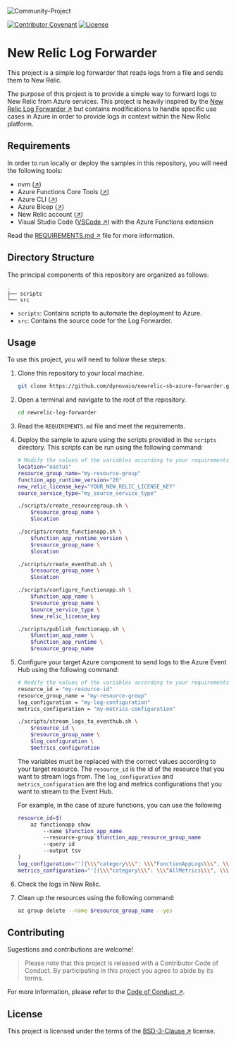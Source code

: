 ![Community-Project](https://gitlab.com/softbutterfly/open-source/open-source-office/-/raw/master/assets/dynova/dynova-open-source--banner--community-project.png)

[![Contributor Covenant](https://img.shields.io/badge/Contributor%20Covenant-v2.0%20adopted-ff69b4.svg)](code_of_conduct.md)
[![License](https://img.shields.io/badge/License-BSD_3--Clause-blue.svg)](LICENSE.txt)

# New Relic Log Forwarder

This project is a simple log forwarder that reads logs from a file and sends
them to New Relic.

The purpose of this project is to provide a simple way to forward logs to
New Relic from Azure services. This project is heavily inspired by the
[New Relic Log Forwarder ↗][href:nrlogforwarder] but contains modifications to
handle specific use cases in Azure in order to provide logs in context within
the New Relic platform.

## Requirements

In order to run locally or deploy the samples in this repository, you will need the following tools:

* nvm ([↗][href:nvm])
* Azure Functions Core Tools ([↗][href:azfct])
* Azure CLI ([↗][href:azcli])
* Azure Bicep ([↗][href:azbicep])
* New Relic account ([↗][href:newrelic])
* Visual Studio Code ([VSCode ↗][href:vscode]) with the Azure Functions
extension

Read the [REQUIREMENTS.md ↗][href:requirements] file for more information.

## Directory Structure

The principal components of this repository are organized as follows:

```
.
├── scripts
└── src
```

* `scripts`: Contains scripts to automate the deployment to Azure.
* `src`: Contains the source code for the Log Forwarder.

## Usage

To use this project, you will need to follow these steps:

1. Clone this repository to your local machine.

    ```bash
    git clone https://github.com/dynovaio/newrelic-sb-azure-forwarder.git
    ```

2. Open a terminal and navigate to the root of the repository.

    ```bash
    cd newrelic-log-forwarder
    ```

3. Read the `REQUIREMENTS.md` file and meet the requirements.

4. Deploy the sample to azure using the scripts provided in the `scripts`
   directory. This scripts can be run using the following command:

    ```bash
    # Modify the values of the variables according to your requirements
    location="eastus"
    resource_group_name="my-resource-group"
    function_app_runtime_version="20"
    new_relic_license_key="YOUR_NEW_RELIC_LICENSE_KEY"
    source_service_type="my_source_service_type"

    ./scripts/create_resourcegroup.sh \
        $resource_group_name \
        $location

    ./scripts/create_functionapp.sh \
        $function_app_runtime_version \
        $resource_group_name \
        $location

    ./scripts/create_eventhub.sh \
        $resource_group_name \
        $location

    ./scripts/configure_functionapp.sh \
        $function_app_name \
        $resource_group_name \
        $source_service_type \
        $new_relic_license_key

    ./scripts/publish_functionapp.sh \
        $function_app_name \
        $function_app_runtime \
        $resource_group_name
    ```
5. Configure your target Azure component to send logs to the Azure Event Hub
    using the following command:

    ```bash
    # Modify the values of the variables according to your requirements
    resource_id = "my-resource-id"
    resource_group_name = "my-resource-group"
    log_configuration = "my-log-configuration"
    metrics_configuration = "my-metrics-configuration"

    ./scripts/stream_logs_to_eventhub.sh \
        $resource_id \
        $resource_group_name \
        $log_configuration \
        $metrics_configuration
    ```

    The variables must be replaced with the correct values according to your
    target resource. The `resource_id` is the id of the resource that you want
    to stream logs from. The `log_configuration` and `metrics_configuration`
    are the log and metrics configurations that you want to stream to the Event
    Hub.

    For example, in the case of azure functions, you can use the following

    ```bash
    resource_id=$(
        az functionapp show
            --name $function_app_name
            --resource-group $function_app_resource_group_name
            --query id
            --output tsv
    )
    log_configuration="'[{\\\"category\\\": \\\"FunctionAppLogs\\\", \\\"enabled\\\": true}]'"
    metrics_configuration="'[{\\\"category\\\": \\\"AllMetrics\\\", \\\"enabled\\\": true}]'"
    ```

6. Check the logs in New Relic.

7. Clean up the resources using the following command:

   ```bash
   az group delete --name $resource_group_name --yes
   ```

## Contributing

Sugestions and contributions are welcome!

> Please note that this project is released with a Contributor Code of Conduct.
> By participating in this project you agree to abide by its terms.

For more information, please refer to the
[Code of Conduct ↗][href:code_of_conduct].

## License

This project is licensed under the terms of the
[BSD-3-Clause ↗][href:license] license.

[href:nrlogforwarder]: https://github.com/newrelic/newrelic-azure-functions/tree/master
[href:nvm]: https://github.com/nvm-sh/nvm
[href:azfct]: https://github.com/Azure/azure-functions-core-tools
[href:azcli]: https://docs.microsoft.com/en-us/cli/azure/install-azure-cli
[href:azbicep]: https://learn.microsoft.com/en-us/azure/azure-resource-manager/bicep/install#azure-cli
[href:newrelic]: https://newrelic.com/signup
[href:requirements]: REQUIREMENTS.md
[href:license]: LICENSE.txt
[href:code_of_conduct]: CODE_OF_CONDUCT.md
[href:vscode]: https://code.visualstudio.com

